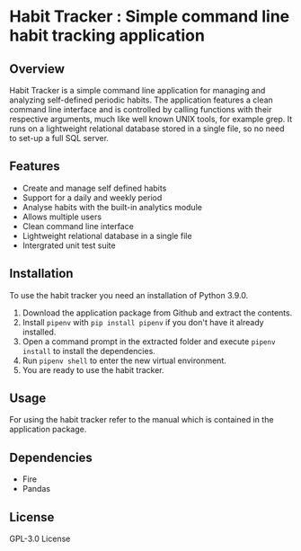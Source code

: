 # Habit Tracker : Simple command line habit tracking application

## Overview
Habit Tracker is a simple command line application for managing and analyzing self-defined periodic habits. The application features a clean command line interface and is controlled by calling functions with their respective arguments, much like well known UNIX tools, for example grep. It runs on a lightweight relational database stored in a single file, so no need to set-up a full SQL server.

## Features
* Create and manage self defined habits
* Support for a daily and weekly period
* Analyse habits with the built-in analytics module
* Allows multiple users
* Clean command line interface
* Lightweight relational database in a single file
* Intergrated unit test suite 

## Installation
To use the habit tracker you need an installation of Python 3.9.0.
1. Download the application package from Github and extract the contents.
2. Install `pipenv` with `pip install pipenv` if you don't have it already installed.
3. Open a command prompt in the extracted folder and execute `pipenv install` to install the dependencies.
4. Run `pipenv shell` to enter the new virtual environment.
5. You are ready to use the habit tracker.

## Usage
For using the habit tracker refer to the manual which is contained in the application package.

## Dependencies
* Fire
* Pandas

## License
GPL-3.0 License
